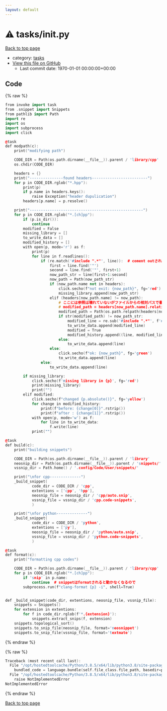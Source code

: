 ```yaml
---
layout: default
---
```


<!-- mathjax config similar to math.stackexchange -->
<script type="text/javascript" async
  src="https://cdnjs.cloudflare.com/ajax/libs/mathjax/2.7.5/MathJax.js?config=TeX-MML-AM_CHTML">
</script>
<script type="text/x-mathjax-config">
  MathJax.Hub.Config({
    TeX: { equationNumbers: { autoNumber: "AMS" }},
    tex2jax: {
      inlineMath: [ ['$','$'] ],
      processEscapes: true
    },
    "HTML-CSS": { matchFontHeight: false },
    displayAlign: "left",
    displayIndent: "2em"
  });
</script>

<script type="text/javascript" src="https://cdnjs.cloudflare.com/ajax/libs/jquery/3.4.1/jquery.min.js"></script>
<script src="https://cdn.jsdelivr.net/npm/jquery-balloon-js@1.1.2/jquery.balloon.min.js" integrity="sha256-ZEYs9VrgAeNuPvs15E39OsyOJaIkXEEt10fzxJ20+2I=" crossorigin="anonymous"></script>
<script type="text/javascript" src="../../assets/js/copy-button.js"></script>
<link rel="stylesheet" href="../../assets/css/copy-button.css" />


# :warning: tasks/__init__.py

<a href="../../index.html">Back to top page</a>

* category: <a href="../../index.html#2cb1ad4f3eb0ea704c74a73689ad1654">tasks</a>
* <a href="{{ site.github.repository_url }}/blob/master/tasks/__init__.py">View this file on GitHub</a>
    - Last commit date: 1970-01-01 00:00:00+00:00




## Code

<a id="unbundled"></a>
{% raw %}
```cpp
from invoke import task
from .snippet import Snippets
from pathlib import Path
import re
import os
import subprocess
import click

@task
def modpath(c):
    print("modifying path")

    CODE_DIR = Path(os.path.dirname(__file__)).parent / 'library/cpp'
    os.chdir(CODE_DIR)

    headers = {}
    print("---------------found headers-------------------------")
    for p in CODE_DIR.rglob("*.hpp"):
        print(p)
        if p.name in headers.keys():
            raise Exception("header dupulication")
        headers[p.name] = p.resolve()

    print("---------------------------------------------------")
    for p in CODE_DIR.rglob("*.[ch]pp"):
        if (p.is_dir()):
            continue
        modified = False
        missing_library = []
        to_write_data = []
        modified_history = []
        with open(p, mode='r') as f:
            print(p)
            for line in f.readlines():
                if (re.match('#include ".*"', line)):  # coment outされてる場合は処理しない
                    first = line.find('"')
                    second = line.find('"', first+1)
                    now_path_str = line[first+1:second]
                    now_path = Path(now_path_str)
                    if (now_path.name not in headers):
                        click.secho(f"not exit: {now_path}", fg='red')
                        missing_library.append(now_path_str)
                    elif (headers[now_path.name] != now_path):
                        # ここには参照は壊れていないがファイルからの相対パスで書いたものも出てくる。
                        # modified_path = headers[now_path.name].relative_to(CODE_DIR)
                        modified_path = Path(os.path.relpath(headers[now_path.name], p.parent))
                        if str(modified_path) != now_path_str:
                            modified_line = re.sub('#include ".*"', f'#include "{modified_path}"', line)
                            to_write_data.append(modified_line)
                            modified = True
                            modified_history.append((line, modified_line))
                        else:
                            to_write_data.append(line)
                    else:
                        click.secho(f"ok: {now_path}", fg='green')
                        to_write_data.append(line)
                else:
                    to_write_data.append(line)

        if missing_library:
            click.secho(f'missing library in {p}', fg='red')
            print(missing_library)
            print("")
        elif modified:
            click.secho(f"changed {p.absolute()}", fg='yellow')
            for change in modified_history:
                print(f"before: {change[0]}".rstrip())
                print(f"after : {change[1]}".rstrip())
            with open(p, mode='w') as f:
                for line in to_write_data:
                    f.write(line)
            print("")

@task
def build(c):
    print("building snippets")

    CODE_DIR = Path(os.path.dirname(__file__)).parent / 'library'
    neosnip_dir = Path(os.path.dirname(__file__)).parent / 'snippets/'
    vssnip_dir = Path.home() / '.config/Code/User/snippets/'

    print("\nfor cpp--------------")
    _build_snippet(
            code_dir = CODE_DIR / 'cpp',
            extentions = ['cpp', 'hpp'],
            neosnip_file = neosnip_dir / 'cpp/auto.snip',
            vssnip_file = vssnip_dir / 'cpp.code-snippets',
            )

    print("\nfor python--------------")
    _build_snippet(
            code_dir = CODE_DIR / 'python',
            extentions = ['py'],
            neosnip_file = neosnip_dir / 'python/auto.snip',
            vssnip_file = vssnip_dir / 'python.code-snippets',
            )

@task
def format(c):
    print("formatting cpp codes")

    CODE_DIR = Path(os.path.dirname(__file__)).parent / 'library/cpp'
    for p in CODE_DIR.rglob("*.[ch]pp"):
        if 'snip' in p.name:
            continue  # snippetはformatされると動かなくなるので
        subprocess.run(f"clang-format {p} -i", shell=True)


def _build_snippet(code_dir, extentions, neosnip_file, vssnip_file):
    snippets = Snippets()
    for extension in extentions:
        for f in code_dir.rglob(f'*.{extension}'):
            snippets.extract_snips(f, extension)
    snippets.topological_sort()
    snippets.to_snip_file(neosnip_file, format='neosnippet')
    snippets.to_snip_file(vssnip_file, format='textmate')

```
{% endraw %}

<a id="bundled"></a>
{% raw %}
```cpp
Traceback (most recent call last):
  File "/opt/hostedtoolcache/Python/3.8.5/x64/lib/python3.8/site-packages/onlinejudge_verify/docs.py", line 349, in write_contents
    bundled_code = language.bundle(self.file_class.file_path, basedir=pathlib.Path.cwd())
  File "/opt/hostedtoolcache/Python/3.8.5/x64/lib/python3.8/site-packages/onlinejudge_verify/languages/python.py", line 84, in bundle
    raise NotImplementedError
NotImplementedError

```
{% endraw %}

<a href="../../index.html">Back to top page</a>

